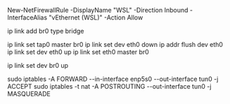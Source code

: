 New-NetFirewallRule -DisplayName "WSL" -Direction Inbound  -InterfaceAlias "vEthernet (WSL)"  -Action Allow

ip link add br0 type bridge

ip link set tap0 master br0
ip link set dev eth0 down
ip addr flush dev eth0 
ip link set dev eth0 up
ip link set eth0 master br0

ip link set dev br0 up

sudo iptables -A FORWARD --in-interface enp5s0 --out-interface tun0 -j ACCEPT
sudo iptables -t nat -A POSTROUTING --out-interface tun0 -j MASQUERADE